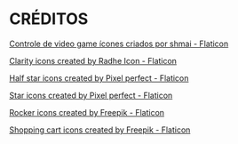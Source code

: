 # CRÉDITOS

<a href="https://www.flaticon.com/br/icones-gratis/controle-de-video-game" title="controle de video game ícones">Controle de video game ícones criados por shmai - Flaticon</a>

<a href="https://www.flaticon.com/free-icons/clarity" title="clarity icons">Clarity icons created by Radhe Icon - Flaticon</a>

<a href="https://www.flaticon.com/free-icons/half-star" title="half star icons">Half star icons created by Pixel perfect - Flaticon</a>

<a href="https://www.flaticon.com/free-icons/star" title="star icons">Star icons created by Pixel perfect - Flaticon</a>

<a href="https://www.flaticon.com/free-icons/rocker" title="rocker icons">Rocker icons created by Freepik - Flaticon</a>

<a href="https://www.flaticon.com/free-icons/shopping-cart" title="shopping cart icons">Shopping cart icons created by Freepik - Flaticon</a>



